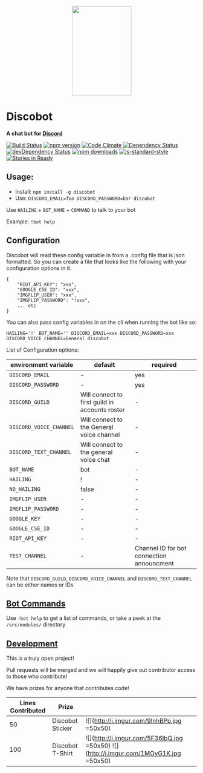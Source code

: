 <p align="center">
  <a href="https://github.com/asdqwex/discobot">
    <img height="236" width="157" src="https://i.imgur.com/qtffWzX.png">
  </a>
</p>

# Discobot
**A chat bot for [Discord](discordapp.com)**

[![Build Status](https://img.shields.io/circleci/project/asdqwex/discobot/master.svg?style=flat-square)](https://circleci.com/gh/asdqwex/discobot) [![npm version](https://img.shields.io/npm/v/discobot.svg?style=flat-square)](https://www.npmjs.com/package/discobot) [![Code Climate](https://img.shields.io/codeclimate/github/asdqwex/discobot.svg?style=flat-square)](https://codeclimate.com/github/asdqwex/discobot) [![Dependency Status](https://img.shields.io/david/asdqwex/discobot.svg?style=flat-square)](https://david-dm.org/asdqwex/discobot) [![devDependency Status](https://img.shields.io/david/dev/asdqwex/discobot.svg?style=flat-square)](https://david-dm.org/asdqwex/discobot#info=devDependencies) [![npm downloads](https://img.shields.io/npm/dm/discobot.svg?style=flat-square)](https://www.npmjs.com/package/discobot) [![js-standard-style](https://img.shields.io/badge/code%20style-standard-brightgreen.svg?style=flat-square)](https://github.com/asdqwex/discobot) [![Stories in Ready](https://badge.waffle.io/asdqwex/discobot.png?label=ready&title=Ready)](https://waffle.io/asdqwex/discobot)

## Usage:
 - Install: `npm install -g discobot`
 - Use: `DISCORD_EMAIL=foo DISCORD_PASSWORD=bar discobot`

Use `HAILING` + `BOT_NAME` + `COMMAND` to talk to your bot

Example: `!bot help`

## Configuration

Discobot will read these config variable in from a .config file that is json formatted. So you can create a file that looks like the following with your configuration options in it.

    {
        "RIOT_API_KEY": "xxx",
        "GOOGLE_CSE_ID": "xxx",
        "IMGFLIP_USER": "xxx",
        "IMGFLIP_PASSWORD": "!xxx",
        ... etc
    }

You can also pass config variables in on the cli when running the bot like so:

 `HAILING='!' BOT_NAME='' DISCORD_EMAIL=xxx DISCORD_PASSWORD=xxx DISCORD_VOICE_CHANNEL=General discobot`

 List of Configuration options:

|environment variable|default|required|
|---|---|---|
|`DISCORD_EMAIL`| - | yes |
|`DISCORD_PASSWORD`| - | yes |
|`DISCORD_GUILD`| Will connect to first guild in accounts roster | - |
|`DISCORD_VOICE_CHANNEL`| Will connect to the General voice channel | - |
|`DISCORD_TEXT_CHANNEL`| Will connect to the general voice chat | - |
|`BOT_NAME`| bot | - |
|`HAILING`| ! | - |
|`NO_HAILING`| false | - |
|`IMGFLIP_USER`| - | - |
|`IMGFLIP_PASSWORD`| - | - |
|`GOOGLE_KEY`| - | - |
|`GOOGLE_CSE_ID`| - | - |
|`RIOT_API_KEY`| - | - |
|`TEST_CHANNEL`| - | Channel ID for bot connection announcment |


Note that `DISCORD_GUILD`, `DISCORD_VOICE_CHANNEL` and `DISCORD_TEXT_CHANNEL` can be either names or IDs

## [Bot Commands](MODS.md)

Use `!bot help` to get a list of commands, or take a peek at the `/src/modules/` directory

## [Development](DEV.md)

This is a truly open project!

Pull requests will be merged and we will happily give out contributor access to those who contribute!

We have prizes for anyone that contributes code!

|  Lines Contributed | Prize                     |                                                                                          |
|--------------------|---------------------------|------------------------------------------------------------------------------------------|
|               50   | Discobot Sticker          | ![](http://i.imgur.com/9lnhBPp.jpg =50x50)                                             |
|               100  | Discobot T-Shirt          | ![](http://i.imgur.com/5F36IbQ.jpg =50x50) ![](http://i.imgur.com/1MOyG1K.jpg =50x50)|


